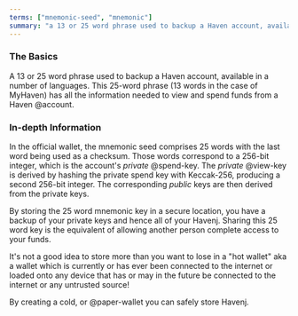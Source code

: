 ```yaml
---
terms: ["mnemonic-seed", "mnemonic"]
summary: "a 13 or 25 word phrase used to backup a Haven account, available in a number of languages"
---
```


### The Basics

A 13 or 25 word phrase used to backup a Haven account, available in a number of languages. This 25-word phrase (13 words in the case of MyHaven) has all the information needed to view and spend funds from a Haven @account.

### In-depth Information

In the official wallet, the mnemonic seed comprises 25 words with the last word being used as a checksum. Those words correspond to a 256-bit integer, which is the account's *private* @spend-key. The *private* @view-key is derived by hashing the private spend key with Keccak-256, producing a second 256-bit integer. The corresponding *public* keys are then derived from the private keys.

By storing the 25 word mnemonic key in a secure location, you have a backup of your private keys and hence all of your Havenj.  Sharing this 25 word key is the equivalent of allowing another person complete access to your funds.  

It's not a good idea to store more than you want to lose in a "hot wallet" aka a wallet which is currently or has ever been connected to the internet or loaded onto any device that has or may in the future be connected to the internet or any untrusted source!

By creating a cold, or @paper-wallet you can safely store Havenj.  
